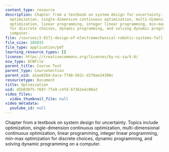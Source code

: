 ```yaml
---
content_type: resource
description: Chapter from a textbook on system design for uncertainty. Topics include
  optimization, single-dimension continuous optimization, multi-dimensional continuous
  optimization, linear programming, integer linear programming, min-max optimization
  for discrete choices, dynamic programming, and solving dynamic programming on a
  computer.
file: /courses/2-017j-design-of-electromechanical-robotic-systems-fall-2009/d5b0307576977fa9c4fdb7362edc06e2_MIT2_017JF09_ch07.pdf
file_size: 285033
file_type: application/pdf
learning_resource_types: []
license: https://creativecommons.org/licenses/by-nc-sa/4.0/
ocw_type: OCWFile
parent_title: Course Text
parent_type: CourseSection
parent_uid: a1ae82bd-baca-7740-562c-d1f0ae24300c
resourcetype: Document
title: Optimization
uid: d5b03075-7697-7fa9-c4fd-b7362edc06e2
video_files:
  video_thumbnail_file: null
video_metadata:
  youtube_id: null
---
```

Chapter from a textbook on system design for uncertainty. Topics include optimization, single-dimension continuous optimization, multi-dimensional continuous optimization, linear programming, integer linear programming, min-max optimization for discrete choices, dynamic programming, and solving dynamic programming on a computer.